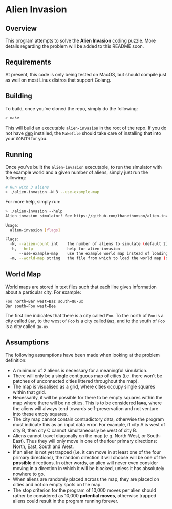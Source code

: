 # Alien Invasion

## Overview
This program attempts to solve the **Alien Invasion** coding puzzle. More
details regarding the problem will be added to this README soon.

## Requirements
At present, this code is only being tested on MacOS, but should compile just as
well on most Linux distros that support Golang.

## Building
To build, once you've cloned the repo, simply do the following:

```bash
> make
```

This will build an executable `alien-invasion` in the root of the repo. If you
do not have [dep](https://golang.github.io/dep/) installed, the `Makefile`
should take care of installing that into your `GOPATH` for you.

## Running
Once you've built the `alien-invasion` executable, to run the simulator with the
example world and a given number of aliens, simply just run the following:

```bash
# Run with 3 aliens
> ./alien-invasion -N 3 --use-example-map
```

For more help, simply run:

```bash
> ./alien-invasion --help
Alien invasion simulator! See https://github.com/thanethomson/alien-invasion for more details.

Usage:
  alien-invasion [flags]

Flags:
  -N, --alien-count int    the number of aliens to simulate (default 2)
  -h, --help               help for alien-invasion
      --use-example-map    use the example world map instead of loading one
  -m, --world-map string   the file from which to load the world map (default "world-map.txt")
```

## World Map
World maps are stored in text files such that each line gives information about
a particular city. For example:

```
Foo north=Bar west=Baz south=Qu-ux
Bar south=Foo west=Bee
```

The first line indicates that there is a city called `Foo`. To the north of
`Foo` is a city called `Bar`, to the west of `Foo` is a city called `Baz`, and
to the south of `Foo` is a city called `Qu-ux`.

## Assumptions
The following assumptions have been made when looking at the problem definition:

* A minimum of 2 aliens is necessary for a meaningful simulation.
* There will only be a single contiguous map of cities (i.e. there won't be
  patches of unconnected cities littered throughout the map).
* The map is visualised as a grid, where cities occupy single squares within
  that grid.
* Necessarily, it will be possible for there to be empty squares within the map
  where there will be no cities. This is to be considered **lava**, where the
  aliens will always tend towards self-preservation and not venture into these
  empty squares.
* The city map cannot contain contradictory data, otherwise the program must
  indicate this as an input data error. For example, if city A is west of city
  B, then city C cannot simultaneously be west of city B.
* Aliens cannot travel diagonally on the map (e.g. North-West, or South-East).
  Thus they will only move in one of the four primary directions: North, East,
  South and West.
* If an alien is not yet trapped (i.e. it can move in at least one of the four
  primary directions), the random direction it will choose will be one of the
  **possible** directions. In other words, an alien will never even consider
  moving in a direction in which it will be blocked, unless it has absolutely
  nowhere to go.
* When aliens are randomly placed across the map, they are placed on cities and
  not on empty spots on the map.
* The stop criterion for the program of 10,000 moves per alien should rather be
  considered as 10,000 **potential moves**, otherwise trapped aliens could
  result in the program running forever.

